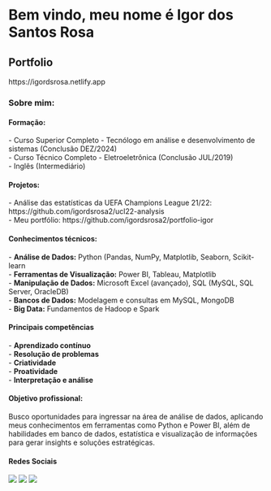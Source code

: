 <h1>Bem vindo, meu nome é Igor dos Santos Rosa</h1>

<h2>Portfolio</h2>
https://igordsrosa.netlify.app

<h3><bold>Sobre mim:</bold></h3>

<h4>Formação:</h4>
- Curso Superior Completo - Tecnólogo em análise e desenvolvimento de sistemas (Conclusão DEZ/2024)<br>
- Curso Técnico Completo - Eletroeletrônica (Conclusão JUL/2019)<br>
- Inglês (Intermediário)

<h4>Projetos:</h4>
- Análise das estatísticas da UEFA Champions League 21/22: https://github.com/igordsrosa2/ucl22-analysis <br>
- Meu portfólio: https://github.com/igordsrosa2/portfolio-igor

<h4>Conhecimentos técnicos:</h4>
- <strong>Análise de Dados:</strong> Python (Pandas, NumPy, Matplotlib, Seaborn, Scikit-learn<br>
- <strong>Ferramentas de Visualização:</strong> Power BI, Tableau, Matplotlib<br>
- <strong>Manipulação de Dados:</strong> Microsoft Excel (avançado), SQL (MySQL, SQL Server, OracleDB)<br>
- <strong>Bancos de Dados:</strong> Modelagem e consultas em MySQL, MongoDB<br>
- <strong>Big Data:</strong> Fundamentos de Hadoop e Spark<br>

<h4>Principais competências</h4>
- <strong>Aprendizado contínuo<br></strong>
- <strong>Resolução de problemas<br></strong>
- <strong>Criatividade<br></strong>
- <strong>Proatividade<br></strong>
- <strong>Interpretação e análise<br></strong>

<h4>Objetivo profissional:</h4>
<p>Busco oportunidades para ingressar na área de análise de dados, aplicando meus conhecimentos em ferramentas como Python e Power BI, além de habilidades em banco de dados, estatística e visualização de informações para gerar insights e soluções estratégicas.</p>

<h4>Redes Sociais</h4>
<div> 
  <a href="https://www.linkedin.com/in/igordsrosa/" target="_blank"><img src="https://img.shields.io/badge/-LinkedIn-%230077B5?style=for-the-badge&logo=linkedin&logoColor=white" target="_blank"></a> 
  <a href = "mailto:igordsrosaa@gmail.com"><img src="https://img.shields.io/badge/Gmail-D14836?style=for-the-badge&logo=gmail&logoColor=white" target="_blank"></a>
  <a href="https://www.instagram.com/igoorsr_/" target="_blank"><img src="https://img.shields.io/badge/-Instagram-%23E4405F?style=for-the-badge&logo=instagram&logoColor=white" target="_blank"></a>
</div>

